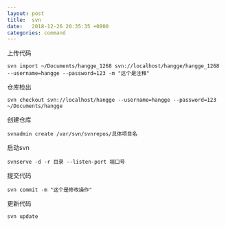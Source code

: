 ```yaml
---
layout: post
title:  svn
date:   2018-12-26 20:35:35 +0800
categories: command
---
```


上传代码
```
svn import ~/Documents/hangge_1268 svn://localhost/hangge/hangge_1268 --username=hangge --password=123 -m "这个是注释"
```

仓库检出
```
svn checkout svn://localhost/hangge --username=hangge --password=123 ~/Documents/hangge
```

创建仓库
```
svnadmin create /var/svn/svnrepos/具体项目名
```

启动svn
```
svnserve -d -r 目录 --listen-port 端口号
```

提交代码
```
svn commit -m "这个是修改操作"
```

更新代码
```
svn update
```
